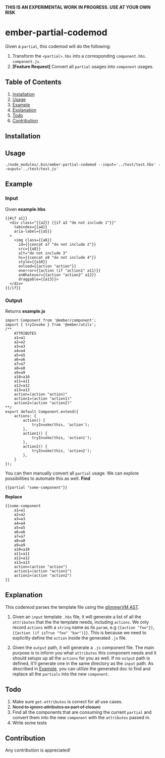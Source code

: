 **THIS IS AN EXPERIMENTAL WORK IN PROGRESS. USE AT YOUR OWN RISK**

# ember-partial-codemod #
Given a `partial`, this codemod will do the following:
1. Transform the `<partial>.hbs` into a corresponding `component.hbs`. `component.js`.
2. **[Feature Request]** Convert all `partial` usages into `component` usages.

## Table of Contents ##
1. [Installation](#installation)
2. [Usage](#usage)
3. [Example](#example)
3. [Explanation](#explanation)
4. [Todo](#todo)
5. [Contribution](#contribution)

## Installation ##

## Usage ##

```
./node_modules/.bin/ember-partial-codemod --input='../test/test.hbs' --ouput='../test/test.js'
```
## Example ##
### Input ###
Given **example.hbs**
```
{{#if a1}}
  <div class="{{a2}} {{if a3 "do not include 1"}}"
    tabindex={{a4}}
    aria-label={{a5}}
  >
    <img class={{a6}}
      id={{concat a7 "do not include 2"}}
      src={{a8}}
      alt="do not include 3"
      hi={{concat a9 "do not include 4"}}
      style={{a10}}
      onload={{action "action"}}
      onerror={{action (if "action1" a11)}}
      onWhatever={{action "action2" a12}}
      draggable={{a13}}>
  </div>
{{/if}}
```
### Output ###
Returns **example.js**
```
import Component from '@ember/component';
import { tryInvoke } from '@ember/utils';
/**
	ATTRIBUTES
	a1=a1
	a2=a2
	a3=a3
	a4=a4
	a5=a5
	a6=a6
	a7=a7
	a8=a8
	a9=a9
	a10=a10
	a11=a11
	a12=a12
	a13=a13
	action=(action "action)"
	action1=(action "action1)"
	action2=(action "action2)"
**/
export default Component.extend({
	actions: {
		action() {
			tryInvoke(this, 'action');
		},
		action1() {
			tryInvoke(this, 'action1');
		},
		action2() {
			tryInvoke(this, 'action2');
		},
	}
});

```

You can then manually convert all `partial` usage.
We can explore possibilities to automate this as well.
**Find**
```
{{partial "some-component"}}
```
**Replace**
```
{{some-component
	a1=a1
	a2=a2
	a3=a3
	a4=a4
	a5=a5
	a6=a6
	a7=a7
	a8=a8
	a9=a9
	a10=a10
	a11=a11
	a12=a12
	a13=a13
	action=(action "action")
	action1=(action "action1")
	action2=(action "action2")
}}
```

## Explanation ##
This codemod parses the template file using the [glimmerVM AST](https://github.com/glimmerjs/glimmer-vm).

1. Given an `input` template `.hbs` file, it will generate a list of all the `attributes` that the the template needs, including `actions`.
We only record `actions` with a `string` name as its `param`, e.g
`{{action "foo"}}`, `{{action (if isTrue "foo" "bar")}}`.
This is because we need to explicitly define the `action` inside the generated `.js` file.

2. Given the `output` path, it will generate a `.js` component file. The main purpose is to inform you what `attributes` this component needs and it should setups up all the `actions` for you as well.
If no `output` path is defined, it'll generate one in the same directory as the `input` path.
As described in [Example](#Example), you can utilize the generated doc to find and replace all the `partials` into the new `component`.

## Todo ##
1. Make sure `get-attributes` is correct for all use cases.
2. ~~Need to ignore attributes as part of closure~~
3. Find all the components that are consuming the current `partial` and convert them into the new `component` with the `attributes` passed in.
4. Write some tests

## Contribution ##
Any contribution is appreciated!